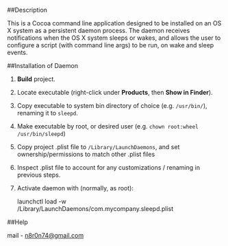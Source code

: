 ##Description

This is a Cocoa command line application designed to be installed on an OS X system as a persistent daemon process. The daemon receives
notifications when the OS X system sleeps or wakes, and allows the user to configure a script (with command line args) to be run,
on wake and sleep events.

##Installation of Daemon

1. **Build** project.

2. Locate executable (right-click under **Products**, then **Show in Finder**).

3. Copy executable to system bin directory of choice (e.g. `/usr/bin/`), renaming it to `sleepd`.

4. Make executable by root, or desired user (e.g. `chown root:wheel /usr/bin/sleepd`)

5. Copy project .plist file to `/Library/LaunchDaemons`, and set ownership/permissions to match other .plist files

6. Inspect .plist file to account for any customizations / renaming in previous steps.

7. Activate daemon with (normally, as root):

    launchctl load -w /Library/LaunchDaemons/com.mycompany.sleepd.plist


##Help 

 mail -  n8r0n74@gmail.com
